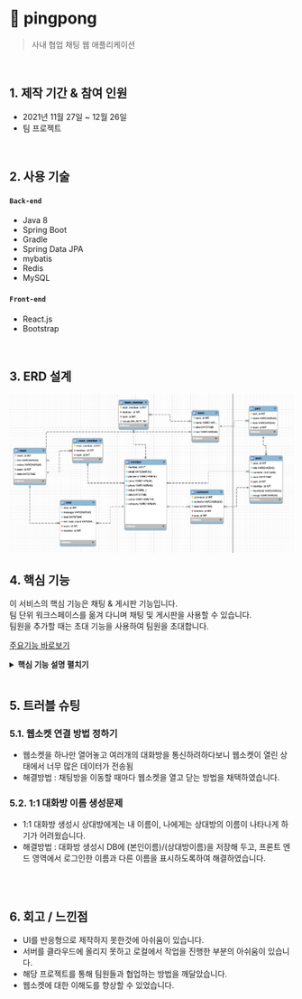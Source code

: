 # :pushpin: pingpong
>사내 협업 채팅 웹 애플리케이션  
 
</br>

## 1. 제작 기간 & 참여 인원
- 2021년 11월 27일 ~ 12월 26일
- 팀 프로젝트

</br>

## 2. 사용 기술
#### `Back-end`
  - Java 8
  - Spring Boot
  - Gradle
  - Spring Data JPA
  - mybatis
  - Redis
  - MySQL
  
#### `Front-end`
  - React.js
  - Bootstrap

</br>

## 3. ERD 설계

 ![](https://github.com/hakyeonghoon1/pingpong/blob/main/docs/ERD.png)


## 4. 핵심 기능
이 서비스의 핵심 기능은 채팅 & 게시판 기능입니다.  
팀 단위 워크스페이스를 옮겨 다니며 채팅 및 게시판을 사용할 수 있습니다.  
팀원을 추가할 때는 초대 기능을 사용하여 팀원을 초대합니다.

[주요기능 바로보기](https://github.com/hakyeonghoon1/pingpong/blob/main/docs/%EC%A3%BC%EC%9A%94%EA%B8%B0%EB%8A%A5.pdf)

<details>
<summary><b>핵심 기능 설명 펼치기</b></summary>
<div markdown="1">
 
### 4.1 채팅방 websocket 연결
 
 ![](https://github.com/hakyeonghoon1/pingpong/blob/main/docs/핵심기술채팅.png)
 [주요코드확인](https://github.com/hakyeonghoon1/pingpong-frontend/blob/main/frontend/src/component/Chat/Chat.js#L78)
 - 채팅방 클릭시 웹소켓을 연결합니다.

 ### 4.2 초대장 전송(팀원 초대)
 
 ![](https://github.com/hakyeonghoon1/pingpong/blob/main/docs/%EC%B4%88%EB%8C%80%EC%9E%A5%20%EC%A0%84%EC%86%A1.png)
[주요코드확인](https://github.com/hakyeonghoon1/pingpong/blob/main/src/main/java/com/douzone/pingpong/controller/api/ApiInviteController.java#L20)
 - 팀원 초대시 해당 팀의 아이디로 해당 멤버를 초대합니다.
 
### 4.3 채팅
![](https://github.com/hakyeonghoon1/pingpong/blob/main/docs/%EC%B1%84%ED%8C%85.png)
[주요코드확인](https://github.com/hakyeonghoon1/pingpong-frontend/blob/main/frontend/src/component/Chat/Chat.js#L157)
 - 채팅 입력시 publish하여 채팅을 전송
 
### 4.4 게시판 및 댓글을 활용한 의견공유 
![](https://github.com/hakyeonghoon1/pingpong/blob/main/docs/%EA%B2%8C%EC%8B%9C%ED%8C%90.png)
- 해당 게시물 클릭시 우측에 각 게시물의 댓글 리스트가 나타남
 
</div>
</details>

</br>

## 5. 트러블 슈팅

### 5.1. 웹소켓 연결 방법 정하기
- 웹소켓을 하나만 열어놓고 여러개의 대화방을 통신하려하다보니 웹소켓이 열린 상태에서 너무 많은 데이터가 전송됨
- 해결방법 : 채팅방을 이동할 때마다 웹소켓을 열고 닫는 방법을 채택하였습니다.

### 5.2. 1:1 대화방 이름 생성문제
- 1:1 대화방 생성시 상대방에게는 내 이름이, 나에게는 상대방의 이름이 나타나게 하기가 어려웠습니다.
- 해결방법 : 대화방 생성시 DB에 (본인이름)/(상대방이름)을 저장해 두고, 프론트 엔드 영역에서 로그인한 이름과 다른 이름을 표시하도록하여 해결하였습니다.


</br>


</br>

## 6. 회고 / 느낀점
>
- UI를 반응형으로 제작하지 못한것에 아쉬움이 있습니다.
- 서버를 클라우드에 올리지 못하고 로컬에서 작업을 진행한 부분의 아쉬움이 있습니다.
- 해당 프로젝트를 통해 팀원들과 협업하는 방법을 깨달았습니다.
- 웹소켓에 대한 이해도를 향상할 수 있었습니다.


